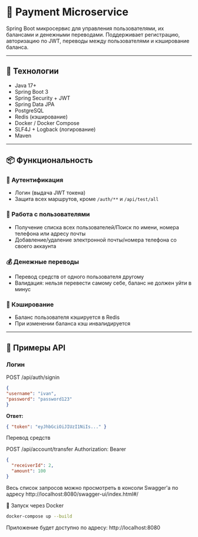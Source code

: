 # 💸 Payment Microservice

Spring Boot микросервис для управления пользователями, их балансами и денежными переводами. Поддерживает регистрацию, авторизацию по JWT, переводы между пользователями и кэширование баланса.

---

## 🚀 Технологии

- Java 17+
- Spring Boot 3
- Spring Security + JWT
- Spring Data JPA
- PostgreSQL
- Redis (кэширование)
- Docker / Docker Compose
- SLF4J + Logback (логирование)
- Maven

---

## 📦 Функциональность

### 🔐 Аутентификация

- Логин (выдача JWT токена)
- Защита всех маршрутов, кроме `/auth/**` и `/api/test/all`

### 👥 Работа с пользователями

- Получение списка всех пользователей/Поиск по имени, номера телефона или адресу почты
- Добавление/удаление электронной почты/номера телефона со своего аккаунта

### 💰 Денежные переводы

- Перевод средств от одного пользователя другому
- Валидация: нельзя перевести самому себе, баланс не должен уйти в минус

### 🚀 Кэширование

- Баланс пользователя кэшируется в Redis
- При изменении баланса кэш инвалидируется

---

## 🧪 Примеры API

### Логин

POST /api/auth/signin
```json
{
"username": "ivan",
"password": "password123"
}
```

**Ответ:**
```json
{ "token": "eyJhbGciOiJIUzI1NiIs..." }
```
Перевод средств

POST /api/account/transfer
Authorization: Bearer <jwt>
```json
{
  "receiverId": 2,
  "amount": 100
}
```

Весь список запросов можно просмотреть в консоли Swagger'a по адресу 
http://localhost:8080/swagger-ui/index.html#/

🐳 Запуск через Docker
```bash
docker-compose up --build
```

Приложение будет доступно по адресу: http://localhost:8080
